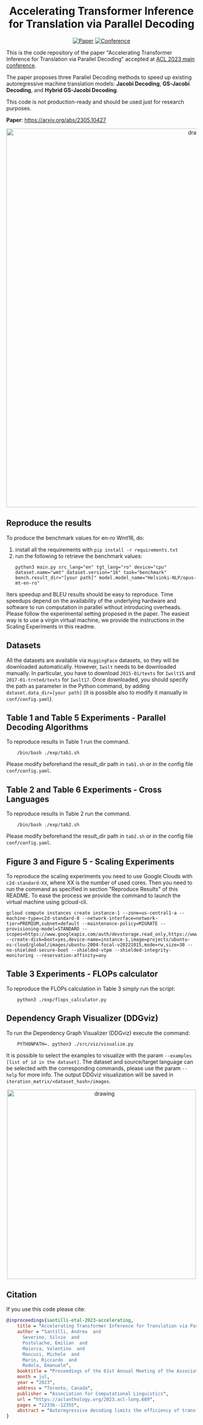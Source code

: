 <div align="center">

# Accelerating Transformer Inference for Translation via Parallel Decoding

[![Paper](http://img.shields.io/badge/paper-ArXiv-B31B1B.svg)](https://arxiv.org/abs/2305.10427)
[![Conference](http://img.shields.io/badge/ACL-2023-c92828.svg)](https://aclanthology.org/2023.acl-long.689/)

</div>


This is the code repository of the paper "Accelerating Transformer Inference for Translation via Parallel Decoding" accepted at [ACL 2023 main conference](https://aclanthology.org/2023.acl-long.689/).

The paper proposes three Parallel Decoding methods to speed up existing autoregressive machine translation models: **Jacobi Decoding**, **GS-Jacobi Decoding**, and **Hybrid GS-Jacobi Decoding**.

This code is not production-ready and should be used just for research purposes.

**Paper**: https://arxiv.org/abs/2305.10427

<div align="center">
<img src="https://raw.githubusercontent.com/teelinsan/parallel-decoding/master/assets/ipi.png" alt="drawing" width="1000"/>
</div>


## Reproduce the results
To produce the benchmark values for en-ro Wmt16, do:
1. install all the requirements with `pip install -r requirements.txt`
2. run the following to retrieve the benchmark values:
    ```
    python3 main.py src_lang="en" tgt_lang="ro" device="cpu" dataset.name="wmt" dataset.version="16" task="benchmark" bench.result_dir="[your path]" model.model_name="Helsinki-NLP/opus-mt-en-ro"
    ```
Iters speedup and BLEU results should be easy to reproduce. Time speedups depend on the availability of the underlying hardware and software to run computation in parallel without introducing overheads. Please follow the experimental setting proposed in the paper. The easiest way is to use a virgin virtual machine, we provide the instructions in the Scaling Experiments in this readme.

## Datasets
All the datasets are available via `HuggingFace` datasets, so they will be downloaded automatically.
However, `Iwslt` needs to be downloaded manually. In particular, you have to download `2015-01/texts` for `Iwslt15` and `
2017-01-trnted/texts` for `Iwslt17`. Once downloaded, you should specify the path as parameter in the Python command, by adding `dataset.data_dir=[your path]` (it is possible also to modify it manually in `conf/config.yaml`).

## Table 1 and Table 5 Experiments - Parallel Decoding Algorithms
To reproduce results in Table 1 run the command.
```
    /bin/bash ./exp/tab1.sh
```
Please modify beforehand the result_dir path in `tab1.sh` or in the config file `conf/config.yaml`.

## Table 2 and Table 6 Experiments - Cross Languages
To reproduce results in Table 2 run the command.
```
    /bin/bash ./exp/tab2.sh
```
Please modify beforehand the result_dir path in  `tab2.sh` or in the config file `conf/config.yaml`.

## Figure 3 and Figure 5 - Scaling Experiments
To reproduce the scaling experiments you need to use Google Clouds with `c2d-standard-XX`, where XX is the number of used cores. Then you need to run the command as specified in section "Reproduce Results" of this README.
To ease the process we provide the command to launch the virtual machine using gcloud-cli.

```
gcloud compute instances create instance-1 --zone=us-central1-a --machine-type=c2d-standard-8 --network-interface=network-tier=PREMIUM,subnet=default --maintenance-policy=MIGRATE --provisioning-model=STANDARD --scopes=https://www.googleapis.com/auth/devstorage.read_only,https://www.googleapis.com/auth/logging.write,https://www.googleapis.com/auth/monitoring.write,https://www.googleapis.com/auth/servicecontrol,https://www.googleapis.com/auth/service.management.readonly,https://www.googleapis.com/auth/trace.append --create-disk=boot=yes,device-name=instance-1,image=projects/ubuntu-os-cloud/global/images/ubuntu-2004-focal-v20221015,mode=rw,size=30 --no-shielded-secure-boot --shielded-vtpm --shielded-integrity-monitoring --reservation-affinity=any
```
## Table 3 Experiments - FLOPs calculator

To reproduce the FLOPs calculation in Table 3 simply run the script:
```
    python3 ./exp/flops_calculator.py
```

## Dependency Graph Visualizer (DDGviz)

To run the Dependency Graph Visualizer (DDGviz) execute the command:
```
    PYTHONPATH=. python3 ./src/viz/visualize.py
```
It is possible to select the examples to visualize with the param `--examples [list of id in the dataset]`. The dataset and source/target language can be selected with the corresponding commands, please use the param `--help` for more info.
The output DDGviz visualization will be saved in `iteration_matrix/<dataset_hash>/images`.

<div align="center">
<img src="https://raw.githubusercontent.com/teelinsan/parallel-decoding/master/assets/ddg.png" alt="drawing" width="500"/>
</div>


## Citation

If you use this code please cite:

```bibtex
@inproceedings{santilli-etal-2023-accelerating,
    title = "Accelerating Transformer Inference for Translation via Parallel Decoding",
    author = "Santilli, Andrea  and
      Severino, Silvio  and
      Postolache, Emilian  and
      Maiorca, Valentino  and
      Mancusi, Michele  and
      Marin, Riccardo  and
      Rodola, Emanuele",
    booktitle = "Proceedings of the 61st Annual Meeting of the Association for Computational Linguistics (Volume 1: Long Papers)",
    month = jul,
    year = "2023",
    address = "Toronto, Canada",
    publisher = "Association for Computational Linguistics",
    url = "https://aclanthology.org/2023.acl-long.689",
    pages = "12336--12355",
    abstract = "Autoregressive decoding limits the efficiency of transformers for Machine Translation (MT). The community proposed specific network architectures and learning-based methods to solve this issue, which are expensive and require changes to the MT model, trading inference speed at the cost of the translation quality. In this paper, we propose to address the problem from the point of view of decoding algorithms, as a less explored but rather compelling direction. We propose to reframe the standard greedy autoregressive decoding of MT with a parallel formulation leveraging Jacobi and Gauss-Seidel fixed-point iteration methods for fast inference. This formulation allows to speed up existing models without training or modifications while retaining translation quality. We present three parallel decoding algorithms and test them on different languages and models showing how the parallelization introduces a speedup up to 38{\%} w.r.t. the standard autoregressive decoding and nearly 2x when scaling the method on parallel resources. Finally, we introduce a decoding dependency graph visualizer (DDGviz) that let us see how the model has learned the conditional dependence between tokens and inspect the decoding procedure.",
}
```
